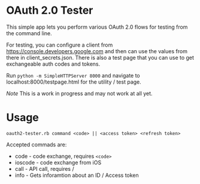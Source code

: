 # OAuth 2.0 Tester

This simple app lets you perform various OAuth 2.0 flows for testing from
the command line.

For testing, you can configure a client from https://console.developers.google.com
and then can use the values from there in client_secrets.json. There is also
a test page that you can use to get exchangeable auth codes and tokens.

Run `python -m SimpleHTTPServer 8000` and navigate to localhost:8000/testpage.html
for the utility / test page.

*Note* This is a work in progress and may not work at all yet.

# Usage

`oauth2-tester.rb command <code> || <access token> <refresh token>`

Accepted commads are:
* code - code exchange, requires `<code>`
* ioscode - code exchange from iOS
* call - API call, requires <access token> / <refresh token>
* info - Gets inforamtion about an ID / Access token
